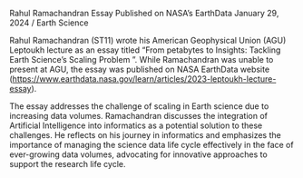 Rahul Ramachandran Essay Published on NASA’s EarthData 
 January 29, 2024 / Earth Science

Rahul Ramachandran (ST11) wrote his American Geophysical Union (AGU) Leptoukh lecture as an essay titled “From petabytes to Insights: Tackling Earth Science’s Scaling Problem ”. While Ramachandran was unable to present at AGU, the essay was published on NASA EarthData website (https://www.earthdata.nasa.gov/learn/articles/2023-leptoukh-lecture-essay).

The essay addresses the challenge of scaling in Earth science due to increasing data volumes. Ramachandran discusses the integration of Artificial Intelligence into informatics as a potential solution to these challenges. He reflects on his journey in informatics and emphasizes the importance of managing the science data life cycle effectively in the face of ever-growing data volumes, advocating for innovative approaches to support the research life cycle.
